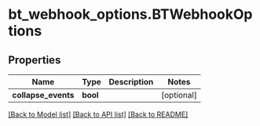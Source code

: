 # bt_webhook_options.BTWebhookOptions

## Properties
Name | Type | Description | Notes
------------ | ------------- | ------------- | -------------
**collapse_events** | **bool** |  | [optional] 

[[Back to Model list]](../README.md#documentation-for-models) [[Back to API list]](../README.md#documentation-for-api-endpoints) [[Back to README]](../README.md)


